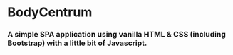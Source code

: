 # BodyCentrum

### A simple SPA application using vanilla HTML & CSS (including Bootstrap) with a little bit of Javascript.